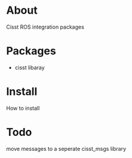 # About
Cisst ROS integration packages 

# Packages
 * cisst libaray 

# Install
How to install

# Todo 
move messages to a seperate cisst_msgs library 

